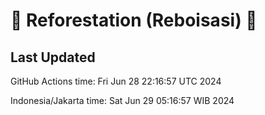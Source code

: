 
# 🌳 Reforestation (Reboisasi) 🌲

## Last Updated

GitHub Actions time: Fri Jun 28 22:16:57 UTC 2024

Indonesia/Jakarta time: Sat Jun 29 05:16:57 WIB 2024
